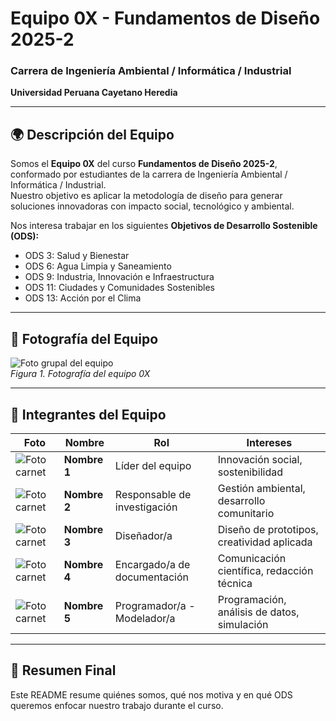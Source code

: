 # Equipo 0X - Fundamentos de Diseño 2025-2  
### Carrera de Ingeniería Ambiental / Informática / Industrial  
**Universidad Peruana Cayetano Heredia**

---

## 🌍 Descripción del Equipo  
Somos el **Equipo 0X** del curso **Fundamentos de Diseño 2025-2**, conformado por estudiantes de la carrera de Ingeniería Ambiental / Informática / Industrial.  
Nuestro objetivo es aplicar la metodología de diseño para generar soluciones innovadoras con impacto social, tecnológico y ambiental.  

Nos interesa trabajar en los siguientes **Objetivos de Desarrollo Sostenible (ODS):**  
- ODS 3: Salud y Bienestar  
- ODS 6: Agua Limpia y Saneamiento  
- ODS 9: Industria, Innovación e Infraestructura  
- ODS 11: Ciudades y Comunidades Sostenibles  
- ODS 13: Acción por el Clima  

---

## 📸 Fotografía del Equipo  
![Foto grupal del equipo](/Recursos/Imágenes/equipo.png)  
*Figura 1. Fotografía del equipo 0X*

---

## 👥 Integrantes del Equipo  

| Foto | Nombre | Rol | Intereses |
|------|--------|-----|-----------|
| ![Foto carnet](/Recursos/Imágenes/integrante1.png) | **Nombre 1** | Líder del equipo | Innovación social, sostenibilidad |
| ![Foto carnet](/Recursos/Imágenes/integrante2.png) | **Nombre 2** | Responsable de investigación | Gestión ambiental, desarrollo comunitario |
| ![Foto carnet](/Recursos/Imágenes/integrante1.png) | **Nombre 3** | Diseñador/a | Diseño de prototipos, creatividad aplicada |
| ![Foto carnet](/Recursos/Imágenes/integrante2.png) | **Nombre 4** | Encargado/a de documentación | Comunicación científica, redacción técnica |
| ![Foto carnet](/Recursos/Imágenes/integrante1.png) | **Nombre 5** | Programador/a - Modelador/a | Programación, análisis de datos, simulación |

---

## 📌 Resumen Final  
Este README resume quiénes somos, qué nos motiva y en qué ODS queremos enfocar nuestro trabajo durante el curso.  
